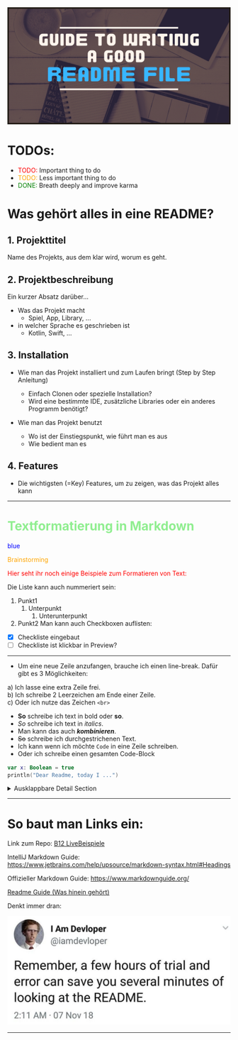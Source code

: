<img src="Guide-to-writting-a-good-readme-file.png"/>
<style>
/*body {*/
/*    font-family: "Times New Roman", Times, serif;*/
/*}*/
</style>

<style>
r { color: Red }
o { color: Orange }
g { color: Green }
</style>

# TODOs:

- <r>TODO:</r> Important thing to do
- <o>TODO:</o> Less important thing to do
- <g>DONE:</g> Breath deeply and improve karma

# Was gehört alles in eine README?

## 1. Projekttitel

Name des Projekts, aus dem klar wird, worum es geht.

## 2. Projektbeschreibung

Ein kurzer Absatz darüber...

* Was das Projekt macht
  * Spiel, App, Library, ...
* in welcher Sprache es geschrieben ist
  * Kotlin, Swift, ...
    
## 3. Installation
* Wie man das Projekt installiert und zum Laufen bringt (Step by Step Anleitung)
    * Einfach Clonen oder spezielle Installation?
    * Wird eine bestimmte IDE, zusätzliche Libraries oder ein anderes Programm benötigt?

* Wie man das Projekt benutzt
  * Wo ist der Einstiegspunkt, wie führt man es aus
  * Wie bedient man es
  

## 4.  Features
  * Die wichtigsten (=Key) Features, um zu zeigen, was das Projekt alles kann
---

<h1 style="color: lightgreen;">Textformatierung in Markdown</h1>

<span style="color: blue;">blue</span>

<span style="color:orange">Brainstorming</span>




<r> Hier seht ihr noch einige Beispiele zum Formatieren von Text: </r>

Die Liste kann auch nummeriert sein:
1. Punkt1
    1. Unterpunkt
        1. Unterunterpunkt
2. Punkt2
Man kann auch Checkboxen auflisten:
- [x] Checkliste eingebaut
- [ ] Checkliste ist klickbar in Preview? 

___

- Um eine neue Zeile anzufangen, brauche ich einen line-break.
Dafür gibt es 3 Möglichkeiten:

a) Ich lasse eine extra Zeile frei.  
b) Ich schreibe 2 Leerzeichen am Ende einer Zeile.<br>
c) Oder ich nutze das Zeichen `<br>`


- **So** schreibe ich text in bold oder __so__.  
- _So_ schreibe ich text in *italics*.  
- Man kann das auch ***kombinieren***.
- ~~So~~ schreibe ich durchgestrichenen Text.  
- Ich kann wenn ich möchte `Code` in eine Zeile schreiben.  
- Oder ich schreibe einen gesamten Code-Block
```Kotlin
var x: Boolean = true
println("Dear Readme, today I ...")
```

<details><summary>Ausklappbare Detail Section</summary>
Dieser Text wird nur angezeigt, wenn ich ihn aufklicke.
</details>

---

# So baut man Links ein:

Link zum Repo: 
[B12 LiveBeispiele](https://github.com/MarianneSyntax/B12-LiveBeispiele)

IntelliJ Markdown Guide:
https://www.jetbrains.com/help/upsource/markdown-syntax.html#Headings

Offizieller Markdown Guide:
https://www.markdownguide.org/

[Readme Guide (Was hinein gehört)](https://www.freecodecamp.org/news/how-to-write-a-good-readme-file/)

Denkt immer dran:

<img src="readmeme.png"/>

---




